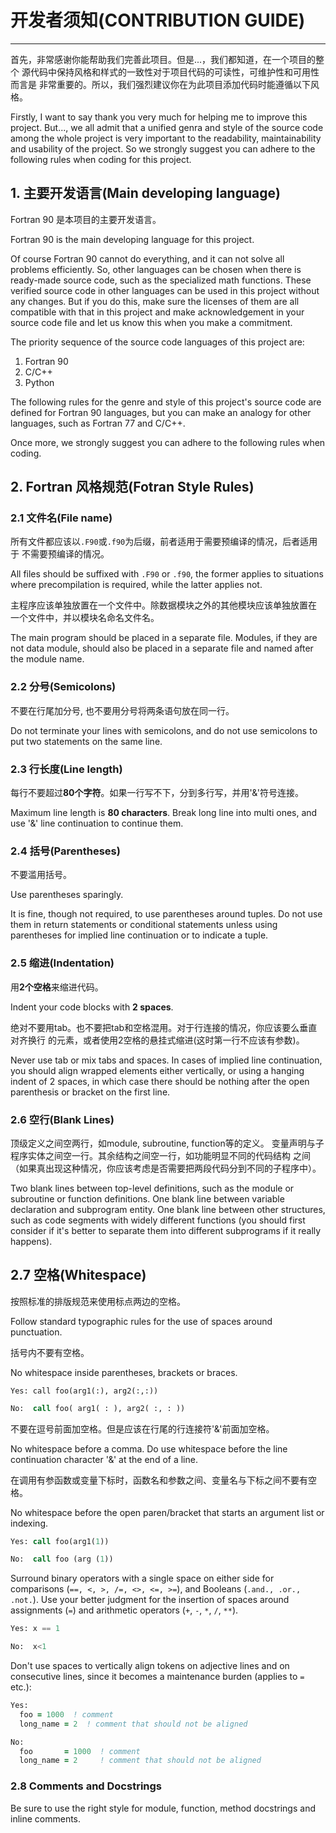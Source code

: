 # 开发者须知(CONTRIBUTION GUIDE)
------

首先，非常感谢你能帮助我们完善此项目。但是...，我们都知道，在一个项目的整个
源代码中保持风格和样式的一致性对于项目代码的可读性，可维护性和可用性而言是
非常重要的。所以，我们强烈建议你在为此项目添加代码时能遵循以下风格。

Firstly, I want to say thank you very much for helping me to improve this
project. But..., we all admit that a unified genra and style of the source code
among the whole project is very important to the readability, maintainability
and usability of the project. So we strongly suggest you can adhere to the 
following rules when coding for this project.

## 1. 主要开发语言(Main developing language)

Fortran 90 是本项目的主要开发语言。

Fortran 90 is the main developing language for this project.

Of course Fortran 90 cannot do everything, and it can not solve all problems 
efficiently. So, other languages can be chosen when there is ready-made source
code, such as the specialized math functions. These verified source code in 
other languages can be used in this project without any changes. But if you do 
this, make sure the licenses of them are all compatible with that in this
project and make acknowledgement in your source code file and let us know this
when you make a commitment.

The priority sequence of the source code languages of this project are:
1. Fortran 90
2. C/C++
3. Python

The following rules for the genre and style of this project's source code are
defined for Fortran 90 languages, but you can make an analogy for other
languages, such as Fortran 77 and C/C++. 

Once more, we strongly suggest you can adhere to the following rules when
coding.

## 2. Fortran 风格规范(Fotran Style Rules)

### 2.1 文件名(File name)

所有文件都应该以`.F90`或`.f90`为后缀，前者适用于需要预编译的情况，后者适用于
不需要预编译的情况。

All files should be suffixed with `.F90` or `.f90`, the former applies to 
situations where precompilation is required, while the latter applies not.

主程序应该单独放置在一个文件中。除数据模块之外的其他模块应该单独放置在
一个文件中，并以模块名命名文件名。

The main program should be placed in a separate file. Modules, if they are not
data module, should also be placed in a separate file and named after the 
module name.

### 2.2 分号(Semicolons)

不要在行尾加分号, 也不要用分号将两条语句放在同一行。

Do not terminate your lines with semicolons, and do not use semicolons to put
two statements on the same line.

### 2.3 行长度(Line length)

每行不要超过**80个字符**。如果一行写不下，分到多行写，并用'&'符号连接。

Maximum line length is **80 characters**. Break long line into multi ones, and
use '&' line continuation to continue them.

### 2.4 括号(Parentheses)

不要滥用括号。

Use parentheses sparingly.

It is fine, though not required, to use parentheses around tuples. Do not use
them in return statements or conditional statements unless using parentheses for
implied line continuation or to indicate a tuple.

### 2.5 缩进(Indentation)

用**2个空格**来缩进代码。

Indent your code blocks with **2 spaces**. 

绝对不要用tab。也不要把tab和空格混用。对于行连接的情况，你应该要么垂直对齐换行
的元素，或者使用2空格的悬挂式缩进(这时第一行不应该有参数)。

Never use tab or mix tabs and spaces. In cases of implied line continuation,
you should align wrapped elements either vertically, or using a hanging indent 
of 2 spaces, in which case there should be nothing after the open parenthesis or
bracket on the first line.

### 2.6 空行(Blank Lines)

顶级定义之间空两行，如module, subroutine, function等的定义。
变量声明与子程序实体之间空一行。其余结构之间空一行，如功能明显不同的代码结构
之间（如果真出现这种情况，你应该考虑是否需要把两段代码分到不同的子程序中）。

Two blank lines between top-level definitions, such as the module or subroutine
or function definitions. One blank line between variable declaration and 
subprogram entity. One blank line between other structures, such as code
segments with widely different functions (you should first consider if it's
better to separate them into different subprograms if it really happens).

## 2.7 空格(Whitespace)

按照标准的排版规范来使用标点两边的空格。

Follow standard typographic rules for the use of spaces around punctuation.

括号内不要有空格。

No whitespace inside parentheses, brackets or braces.

```fotran
Yes: call foo(arg1(:), arg2(:,:))
```

```fortran
No:  call foo( arg1( : ), arg2( :, : ))
```

不要在逗号前面加空格。但是应该在行尾的行连接符'&'前面加空格。

No whitespace before a comma. Do use whitespace before the line continuation 
character '&' at the end of a line.

在调用有参函数或变量下标时，函数名和参数之间、变量名与下标之间不要有空格。

No whitespace before the open paren/bracket that starts an argument list or 
indexing.

```fortran
Yes: call foo(arg1(1))
```

```fortran
No:  call foo (arg (1))
```

Surround binary operators with a single space on either side for comparisons 
(`==, <, >, /=, <>, <=, >=`), and Booleans (`.and., .or., .not.`). 
Use your better judgment for the insertion of spaces around assignments (`=`)
and arithmetic operators (`+`, `-`, `*`, `/`, `**`).

```fortran
Yes: x == 1
```

```fortran
No:  x<1
```

Don't use spaces to vertically align tokens on adjective lines and on
consecutive lines, since it becomes a maintenance burden (applies to `=` etc.):

```fortran
Yes:
  foo = 1000  ! comment
  long_name = 2  ! comment that should not be aligned
```

```fortran
No:
  foo       = 1000  ! comment
  long_name = 2     ! comment that should not be aligned
```

### 2.8 Comments and Docstrings

Be sure to use the right style for module, function, method docstrings and
inline comments.


